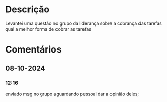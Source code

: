 # Descrição 
Levantei uma questão no grupo da liderança sobre a cobrança das tarefas qual a melhor forma de cobrar as tarefas
# Comentários 
## 08-10-2024
### 12:16
enviado msg no grupo aguardando pessoal dar a opinião deles; 